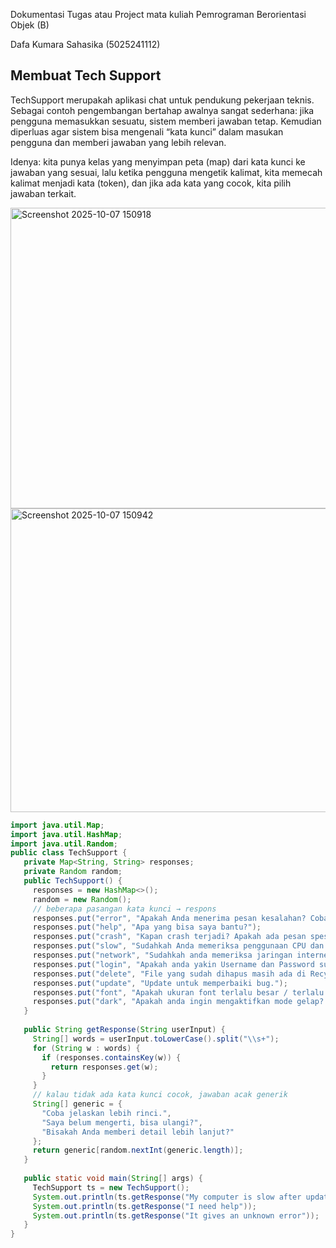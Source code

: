 Dokumentasi Tugas atau Project mata kuliah Pemrograman Berorientasi Objek (B)

Dafa Kumara Sahasika (5025241112)

## Membuat Tech Support

TechSupport merupakah aplikasi chat untuk pendukung pekerjaan teknis. 
Sebagai contoh pengembangan bertahap awalnya sangat sederhana: jika pengguna memasukkan sesuatu, sistem memberi jawaban tetap. 
Kemudian diperluas agar sistem bisa mengenali “kata kunci” dalam masukan pengguna dan memberi jawaban yang lebih relevan.

Idenya: kita punya kelas yang menyimpan peta (map) dari kata kunci ke jawaban yang sesuai, lalu ketika pengguna mengetik kalimat, 
kita memecah kalimat menjadi kata (token), dan jika ada kata yang cocok, kita pilih jawaban terkait.

<img width="771" height="481" alt="Screenshot 2025-10-07 150918" src="https://github.com/user-attachments/assets/e95d4ada-e77d-4ab5-8b23-8545cf915897" />
<img width="772" height="486" alt="Screenshot 2025-10-07 150942" src="https://github.com/user-attachments/assets/74a4b96b-ceca-4ed1-a2ab-4a732925a9d7" />



```java
import java.util.Map;  
import java.util.HashMap;  
import java.util.Random;  
public class TechSupport {  
   private Map<String, String> responses;  
   private Random random;  
   public TechSupport() {  
     responses = new HashMap<>();  
     random = new Random();  
     // beberapa pasangan kata kunci → respons  
     responses.put("error", "Apakah Anda menerima pesan kesalahan? Coba restart sistem.");  
     responses.put("help", "Apa yang bisa saya bantu?");  
     responses.put("crash", "Kapan crash terjadi? Apakah ada pesan spesifik?");  
     responses.put("slow", "Sudahkah Anda memeriksa penggunaan CPU dan RAM?"); 
     responses.put("network", "Sudahkah anda memeriksa jaringan interner anda?");  
     responses.put("login", "Apakah anda yakin Username dan Password sudah benar?");  
     responses.put("delete", "File yang sudah dihapus masih ada di Recycle bin. Coba periksa disana");  
     responses.put("update", "Update untuk memperbaiki bug.");
     responses.put("font", "Apakah ukuran font terlalu besar / terlalu kecil? Anda bisa ubah ukuran font di pengaturan tampilan.");  
     responses.put("dark", "Apakah anda ingin mengaktifkan mode gelap? Anda bisa ubah tampilan di pengaturan tampilan.");  
   }  
   
   public String getResponse(String userInput) {  
     String[] words = userInput.toLowerCase().split("\\s+");  
     for (String w : words) {  
       if (responses.containsKey(w)) {  
         return responses.get(w);  
       }  
     }  
     // kalau tidak ada kata kunci cocok, jawaban acak generik  
     String[] generic = {  
       "Coba jelaskan lebih rinci.",  
       "Saya belum mengerti, bisa ulangi?",  
       "Bisakah Anda memberi detail lebih lanjut?"  
     };  
     return generic[random.nextInt(generic.length)];  
   }  
   
   public static void main(String[] args) {  
     TechSupport ts = new TechSupport();  
     System.out.println(ts.getResponse("My computer is slow after update"));  
     System.out.println(ts.getResponse("I need help"));  
     System.out.println(ts.getResponse("It gives an unknown error"));  
   }  
}
```

